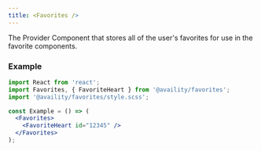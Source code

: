 ```yaml
---
title: <Favorites />
---
```


The Provider Component that stores all of the user's favorites for use in the favorite components.

### Example

```jsx
import React from 'react';
import Favorites, { FavoriteHeart } from '@availity/favorites';
import '@availity/favorites/style.scss';

const Example = () => (
  <Favorites>
    <FavoriteHeart id="12345" />
  </Favorites>
);
```
